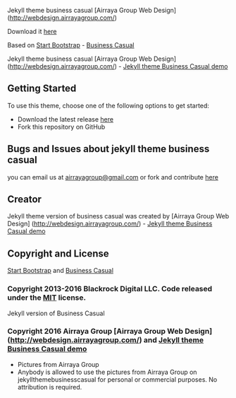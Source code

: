 Jekyll theme business casual [Airraya Group Web Design] (http://webdesign.airrayagroup.com/)

Download it [here](https://github.com/airrayagroupwebdesign/jekyllthemeofbusinesscasual/archive/master.zip)

Based on [Start Bootstrap](http://startbootstrap.com/) - [Business Casual](http://startbootstrap.com/template-overviews/business-casual/)

Jekyll theme business casual [Airraya Group Web Design] (http://webdesign.airrayagroup.com/) - [Jekyll theme Business Casual demo](http://airrayagroupwebdesign.github.io/jekyllthemeofbusinesscasual/)

## Getting Started

To use this theme, choose one of the following options to get started:
* Download the latest release [here](https://github.com/airrayagroupwebdesign/jekyllthemeofbusinesscasual)
* Fork this repository on GitHub

## Bugs and Issues about jekyll theme business casual

you can email us at airrayagroup@gmail.com or fork and contribute [here](https://github.com/airrayagroupwebdesign/jekyllthemeofbusinesscasual#fork-destination-box)

## Creator

Jekyll theme version of business casual was created by
[Airraya Group Web Design] (http://webdesign.airrayagroup.com/) - [Jekyll theme Business Casual demo](http://airrayagroupwebdesign.github.io/jekyllthemeofbusinesscasual/)

## Copyright and License
[Start Bootstrap](http://startbootstrap.com/) and [Business Casual](http://startbootstrap.com/template-overviews/business-casual/)
### Copyright 2013-2016 Blackrock Digital LLC. Code released under the [MIT](https://github.com/BlackrockDigital/startbootstrap-business-casual/blob/gh-pages/LICENSE) license.

Jekyll version of Business Casual 
### Copyright 2016 Airraya Group [Airraya Group Web Design] (http://webdesign.airrayagroup.com/) and [Jekyll theme Business Casual demo](http://airrayagroupwebdesign.github.io/jekyllthemeofbusinesscasual/)
* Pictures from Airraya Group
* Anybody is allowed to use the pictures from Airraya Group on jekyllthemebusinesscasual for personal or commercial purposes. No attribution is required. 